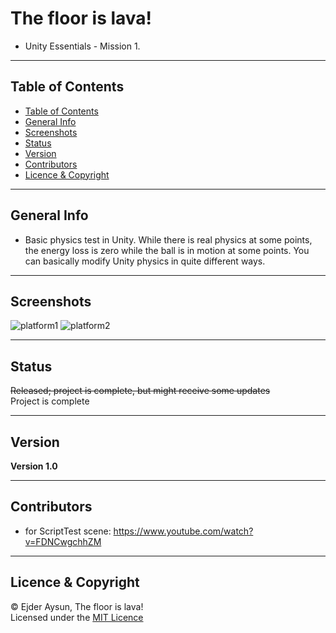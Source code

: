# The floor is lava!
* Unity Essentials - Mission 1.

---
## Table of Contents
  * [Table of Contents](#table-of-contents)
  * [General Info](#general-info)
  * [Screenshots](#screenshots)
  * [Status](#status)
  * [Version](#version)
  * [Contributors](#contributors)
  * [Licence & Copyright](#licence--copyright)

---
## General Info
* Basic physics test in Unity. While there is real physics at some points, the energy loss is zero while the ball is in motion at some points. You can basically modify Unity physics in quite different ways.

---
## Screenshots
![platform1](https://user-images.githubusercontent.com/71559273/184044712-3a021fa8-e438-4f18-8444-975322471c74.png)
![platform2](https://user-images.githubusercontent.com/71559273/184044728-30ebb86e-c2e1-4df8-901f-6f1be3dc301a.png)

---
## Status
~~Released; project is complete, but might receive some updates~~  
Project is complete

---
## Version
**Version 1.0**

---
## Contributors
* for ScriptTest scene: https://www.youtube.com/watch?v=FDNCwgchhZM

---
## Licence & Copyright
© Ejder Aysun, The floor is lava!  
Licensed under the [MIT Licence](https://github.com/EjderAysun/The-floor-is-lava-/blob/main/LICENCE)